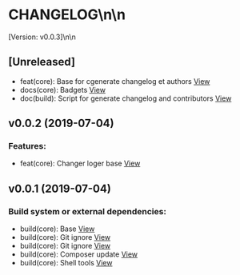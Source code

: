 # CHANGELOG\n\n
[Version: v0.0.3]\n\n
## [Unreleased]

*  feat(core): Base for cgenerate changelog et authors [View](./commits/617db59049c609e34354570f25b3aac7f1d04ceb)
*  docs(core): Badgets [View](./commits/419e990b750d2df1406c9b0dd3cc6f01b0aceb68)
*  doc(build): Script for generate changelog and contributors [View](./commits/04619e48f8a47523493a3e8ce610e1f212079669)

## v0.0.2 (2019-07-04)

### Features:

*  feat(core): Changer loger base [View](./commits/23072c95863ec5e2187f484ac18a203772765157)

## v0.0.1 (2019-07-04)

### Build system or external dependencies:

*  build(core): Base [View](./commits/c4bb326fbcbb3b40bd325d82b25532b30353d712)
*  build(core): Git ignore [View](./commits/78d807df26816a25a242502a0e7cafeaeb55682d)
*  build(core): Git ignore [View](./commits/09d57c300129b3961a59feb5342782b8cae0b206)
*  build(core): Composer update [View](./commits/88b490608f19af7990de2d15d082479e08f93f77)
*  build(core): Shell tools [View](./commits/1c8a3cca694250baa21d6260292d9fd37b000718)

